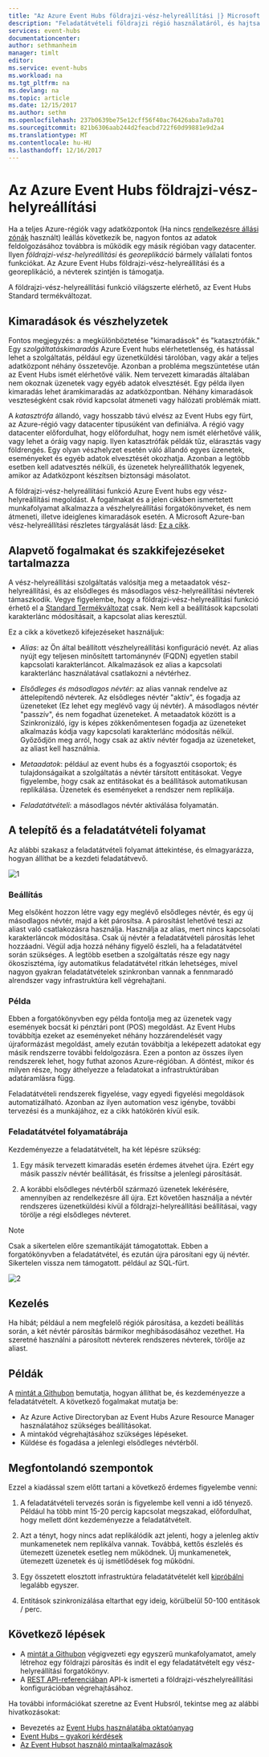 ```yaml
---
title: "Az Azure Event Hubs földrajzi-vész-helyreállítási |} Microsoft Docs"
description: "Feladatátvételi földrajzi régió használatáról, és hajtsa végre az Azure Event Hubs katasztrófa utáni helyreállítás"
services: event-hubs
documentationcenter: 
author: sethmanheim
manager: timlt
editor: 
ms.service: event-hubs
ms.workload: na
ms.tgt_pltfrm: na
ms.devlang: na
ms.topic: article
ms.date: 12/15/2017
ms.author: sethm
ms.openlocfilehash: 237b0639be75e12cff56f40ac76426aba7a8a701
ms.sourcegitcommit: 821b6306aab244d2feacbd722f60d99881e9d2a4
ms.translationtype: MT
ms.contentlocale: hu-HU
ms.lasthandoff: 12/16/2017
---
```

# <a name="azure-event-hubs-geo-disaster-recovery"></a>Az Azure Event Hubs földrajzi-vész-helyreállítási

Ha a teljes Azure-régiók vagy adatközpontok (Ha nincs [rendelkezésre állási zónák](../availability-zones/az-overview.md) használt) leállás következik be, nagyon fontos az adatok feldolgozásához továbbra is működik egy másik régióban vagy datacenter. Ilyen *földrajzi-vész-helyreállítási* és *georeplikáció* bármely vállalati fontos funkciókat. Az Azure Event Hubs földrajzi-vész-helyreállítási és a georeplikáció, a névterek szintjén is támogatja. 

A földrajzi-vész-helyreállítási funkció világszerte elérhető, az Event Hubs Standard termékváltozat.

## <a name="outages-and-disasters"></a>Kimaradások és vészhelyzetek

Fontos megjegyzés: a megkülönböztetése "kimaradások" és "katasztrófák." Egy *szolgáltatáskimaradás* Azure Event hubs elérhetetlenség, és hatással lehet a szolgáltatás, például egy üzenetküldési tárolóban, vagy akár a teljes adatközpont néhány összetevője. Azonban a probléma megszüntetése után az Event Hubs ismét elérhetővé válik. Nem tervezett kimaradás általában nem okoznak üzenetek vagy egyéb adatok elvesztését. Egy példa ilyen kimaradás lehet áramkimaradás az adatközpontban. Néhány kimaradások veszteségként csak rövid kapcsolat átmeneti vagy hálózati problémák miatt. 

A *katasztrófa* állandó, vagy hosszabb távú elvész az Event Hubs egy fürt, az Azure-régió vagy datacenter típusúként van definiálva. A régió vagy datacenter előfordulhat, hogy előfordulhat, hogy nem ismét elérhetővé válik, vagy lehet a óráig vagy napig. Ilyen katasztrófák példák tűz, elárasztás vagy földrengés. Egy olyan vészhelyzet esetén váló állandó egyes üzenetek, eseményeket és egyéb adatok elvesztését okozhatja. Azonban a legtöbb esetben kell adatvesztés nélküli, és üzenetek helyreállíthatók legyenek, amikor az Adatközpont készítsen biztonsági másolatot.

A földrajzi-vész-helyreállítási funkció Azure Event hubs egy vész-helyreállítási megoldást. A fogalmakat és a jelen cikkben ismertetett munkafolyamat alkalmazza a vészhelyreállítási forgatókönyveket, és nem átmeneti, illetve ideiglenes kimaradások esetén. A Microsoft Azure-ban vész-helyreállítási részletes tárgyalását lásd: [Ez a cikk](/azure/architecture/resiliency/disaster-recovery-azure-applications).

## <a name="basic-concepts-and-terms"></a>Alapvető fogalmakat és szakkifejezéseket tartalmazza

A vész-helyreállítási szolgáltatás valósítja meg a metaadatok vész-helyreállítási, és az elsődleges és másodlagos vész-helyreállítási névterek támaszkodik. Vegye figyelembe, hogy a földrajzi-vész-helyreállítási funkció érhető el a [Standard Termékváltozat](https://azure.microsoft.com/pricing/details/event-hubs/) csak. Nem kell a beállítások kapcsolati karakterlánc módosításait, a kapcsolat alias keresztül.

Ez a cikk a következő kifejezéseket használjuk:

-  *Alias*: az Ön által beállított vészhelyreállítási konfiguráció nevét. Az alias nyújt egy teljesen minősített tartománynév (FQDN) egyetlen stabil kapcsolati karakterláncot. Alkalmazások ez alias a kapcsolati karakterlánc használatával csatlakozni a névtérhez. 

-  *Elsődleges és másodlagos névtér*: az alias vannak rendelve az áttelepítendő névterek. Az elsődleges névtér "aktív", és fogadja az üzeneteket (Ez lehet egy meglévő vagy új névtér). A másodlagos névtér "passzív", és nem fogadhat üzeneteket. A metaadatok között is a Szinkronizáló, így is képes zökkenőmentesen fogadja az üzeneteket alkalmazás kódja vagy kapcsolati karakterlánc módosítás nélkül. Győződjön meg arról, hogy csak az aktív névtér fogadja az üzeneteket, az aliast kell használnia. 

-  *Metaadatok*: például az event hubs és a fogyasztói csoportok; és tulajdonságaikat a szolgáltatás a névtér társított entitásokat. Vegye figyelembe, hogy csak az entitásokat és a beállítások automatikusan replikálása. Üzenetek és eseményeket a rendszer nem replikálja. 

-  *Feladatátvételi*: a másodlagos névtér aktiválása folyamatán.

## <a name="setup-and-failover-flow"></a>A telepítő és a feladatátvételi folyamat

Az alábbi szakasz a feladatátvételi folyamat áttekintése, és elmagyarázza, hogyan állíthat be a kezdeti feladatátvevő. 

![1][]

### <a name="setup"></a>Beállítás

Meg elsőként hozzon létre vagy egy meglévő elsődleges névtér, és egy új másodlagos névtér, majd a két párosítsa. A párosítást lehetővé teszi az aliast való csatlakozásra használja. Használja az alias, mert nincs kapcsolati karakterláncok módosítása. Csak új névtér a feladatátvételi párosítás lehet hozzáadni. Végül adja hozzá néhány figyelő észleli, ha a feladatátvétel során szükséges. A legtöbb esetben a szolgáltatás része egy nagy ökoszisztéma, így automatikus feladatátvétel ritkán lehetséges, mivel nagyon gyakran feladatátvételek szinkronban vannak a fennmaradó alrendszer vagy infrastruktúra kell végrehajtani.

### <a name="example"></a>Példa

Ebben a forgatókönyvben egy példa fontolja meg az üzenetek vagy események bocsát ki pénztári pont (POS) megoldást. Az Event Hubs továbbítja ezeket az eseményeket néhány hozzárendelését vagy újraformázást megoldást, amely ezután továbbítja a leképezett adatokat egy másik rendszerre további feldolgozásra. Ezen a ponton az összes ilyen rendszerek lehet, hogy futhat azonos Azure-régióban. A döntést, mikor és milyen része, hogy áthelyezze a feladatokat a infrastruktúrában adatáramlásra függ. 

Feladatátvételi rendszerek figyelése, vagy egyedi figyelési megoldások automatizálható. Azonban az ilyen automation vesz igénybe, további tervezési és a munkájához, ez a cikk hatókörén kívül esik.

### <a name="failover-flow"></a>Feladatátvétel folyamatábrája

Kezdeményezze a feladatátvételt, ha két lépésre szükség:

1. Egy másik tervezett kimaradás esetén érdemes átvehet újra. Ezért egy másik passzív névtér beállítását, és frissítse a jelenlegi párosítását. 

2. A korábbi elsődleges névtérből származó üzenetek lekérésére, amennyiben az rendelkezésre áll újra. Ezt követően használja a névtér rendszeres üzenetküldési kívül a földrajzi-helyreállítási beállításai, vagy törölje a régi elsődleges névteret.

> [!NOTE]
> Csak a sikertelen előre szemantikáját támogatottak. Ebben a forgatókönyvben a feladatátvétel, és ezután újra párosítani egy új névtér. Sikertelen vissza nem támogatott. például az SQL-fürt. 

![2][]

## <a name="management"></a>Kezelés

Ha hibát; például a nem megfelelő régiók párosítása, a kezdeti beállítás során, a két névtér párosítás bármikor meghibásodásához vezethet. Ha szeretné használni a párosított névterek rendszeres névterek, törölje az aliast.

## <a name="samples"></a>Példák

A [mintát a Githubon](https://github.com/Azure/azure-event-hubs/tree/master/samples/DotNet/GeoDRClient) bemutatja, hogyan állíthat be, és kezdeményezze a feladatátvételt. A következő fogalmakat mutatja be:

- Az Azure Active Directoryban az Event Hubs Azure Resource Manager használatához szükséges beállításokat. 
- A mintakód végrehajtásához szükséges lépéseket. 
- Küldése és fogadása a jelenlegi elsődleges névtérből. 

## <a name="considerations"></a>Megfontolandó szempontok

Ezzel a kiadással szem előtt tartani a következő érdemes figyelembe venni:

1. A feladatátvételi tervezés során is figyelembe kell venni a idő tényező. Például ha több mint 15-20 percig kapcsolat megszakad, előfordulhat, hogy mellett dönt kezdeményezze a feladatátvételt. 
 
2. Azt a tényt, hogy nincs adat replikálódik azt jelenti, hogy a jelenleg aktív munkamenetek nem replikálva vannak. Továbbá, kettős észlelés és ütemezett üzenetek esetleg nem működnek. Új munkamenetek, ütemezett üzenetek és új ismétlődések fog működni. 

3. Egy összetett elosztott infrastruktúra feladatátvételét kell [kipróbálni](/azure/architecture/resiliency/disaster-recovery-azure-applications#disaster-simulation) legalább egyszer. 

4. Entitások szinkronizálása eltarthat egy ideig, körülbelül 50-100 entitások / perc.

## <a name="next-steps"></a>Következő lépések

* A [mintát a Githubon](https://github.com/Azure/azure-event-hubs/tree/master/samples/DotNet/GeoDRClient) végigvezeti egy egyszerű munkafolyamatot, amely létrehoz egy földrajzi párosítás és indít el egy feladatátvételt egy vész-helyreállítási forgatókönyv.
* A [REST API-referenciában](/rest/api/eventhub/disasterrecoveryconfigs) API-k ismerteti a földrajzi-vészhelyreállítási konfigurációban végrehajtásához.

Ha további információkat szeretne az Event Hubsról, tekintse meg az alábbi hivatkozásokat:

* Bevezetés az [Event Hubs használatába oktatóanyag](event-hubs-dotnet-standard-getstarted-send.md)
* [Event Hubs – gyakori kérdések](event-hubs-faq.md)
* [Az Event Hubsot használó mintaalkalmazások](https://github.com/Azure/azure-event-hubs/tree/master/samples)

[1]: ./media/event-hubs-geo-dr/geo1.png
[2]: ./media/event-hubs-geo-dr/geo2.png